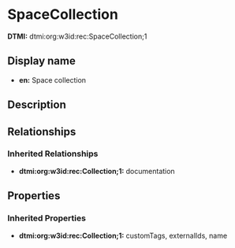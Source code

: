 # SpaceCollection
**DTMI:** dtmi:org:w3id:rec:SpaceCollection;1
## Display name
- **en:** Space collection
## Description
## Relationships
### Inherited Relationships
* **dtmi:org:w3id:rec:Collection;1:** documentation
## Properties
### Inherited Properties
* **dtmi:org:w3id:rec:Collection;1:** customTags, externalIds, name
